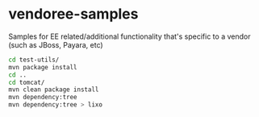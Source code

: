 # vendoree-samples

Samples for EE related/additional functionality that's specific to a vendor (such as JBoss, Payara, etc)


```bash
cd test-utils/
mvn package install
cd ..
cd tomcat/
mvn clean package install
mvn dependency:tree
mvn dependency:tree > lixo
```


